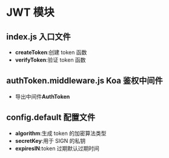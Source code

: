 # JWT 模块

## index.js 入口文件

- **createToken**:创建 token 函数
- **verifyToken**:验证 token 函数

## authToken.middleware.js Koa 鉴权中间件

- 导出中间件**AuthToken**

## config.default 配置文件

- **algorithm**:生成 token 的加密算法类型
- **secretKey**:用于 SIGN 的私钥
- **expiresIN**:token 过期默认过期时间
